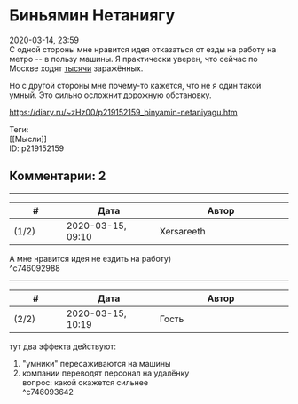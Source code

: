 Биньямин Нетаниягу
==================

  
2020-03-14, 23:59  
 С одной стороны мне нравится идея отказаться от езды на работу на метро -- в пользу машины. Я практически уверен, что сейчас по Москве ходят  [тысячи](https://himself.diary.ru/p219151411.htm)  заражённых.   
   
 Но с другой стороны мне почему-то кажется, что не я один такой умный. Это сильно осложнит дорожную обстановку.   
  
<https://diary.ru/~zHz00/p219152159_binyamin-netaniyagu.htm>  
  
Теги:  
[[Мысли]]  
ID: p219152159  


Комментарии: 2
--------------

  


---



|         #         |              Дата              |                     Автор                     |           ID           |
| --- | --- | --- | --- |
| (1/2) | 2020-03-15, 09:10 | Xersareeth | c746092988 |

  
 А мне нравится идея не ездить на работу)   
 ^c746092988

---



|         #         |              Дата              |                     Автор                     |           ID           |
| --- | --- | --- | --- |
| (2/2) | 2020-03-15, 10:19 | Гость | c746093642 |

  
 тут два эффекта действуют:   
 1. "умники" пересаживаются на машины   
 2. компании переводят персонал на удалёнку   
 вопрос: какой окажется сильнее   
 ^c746093642